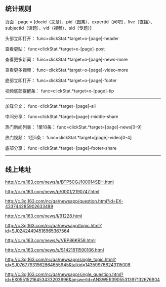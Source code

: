 ## 统计规则  

页面：page = [docid（文章）、pid（图集）、expertid（问吧）、live（直播）、subjectid（话题）、vid（视频）、sid（专题）]  

头部立即打开： func=clickStat.*target=o-[page]-header 

查看更贴： func=clickStat.*target=o-[page]-post 

查看更多新闻： func=clickStat.*target=o-[page]-news-more  

查看更多视频： func=clickStat.*target=o-[page]-video-more 

底部立即打开： func=clickStat.*target=o-[page]-footer   

视频底部提醒条： func=clickStat.*target=o-[page]-tip  

--------------------------------------------------------------------------------------------------------------------

加载全文： func=clickStat.*target=[page]-all 

中间分享： func=clickStat.*target=[page]-middle-share

热门新闻列表： 1至10条： func=clickStat.*target=[page]-news[0-9]  

热门视频： 1至5条： func=clickStat.*target=[page]-video[0-4]  

底部分享： func=clickStat.*target=[page]-footer-share  

---------------------------------------------------------------------------------------------------------------------

## 线上地址

http://c.m.163.com/news/a/BTP5CGJ100014SEH.html

http://c.m.163.com/news/p/0001/2190747.html

http://c.3g.163.com/nc/qa/newsapp/question.html?id=EX-433744285902633489

http://c.m.163.com/news/l/91228.html

http://c.3g.163.com/nc/qa/newsapp/topic.html?id=SJ02424494516965367564

http://c.m.163.com/news/v/VBP86KR58.html

http://c.m.163.com/news/s/S1421911590106.html

http://c.3g.163.com/nc/qa/newsapp/single_topic.html?id=SJ07677931962864655945&talkid=143599766243115008

http://c.3g.163.com/nc/qa/newsapp/single_question.html?id=EX05515216453433203696&answerId=ANSWER3905531397132676904

